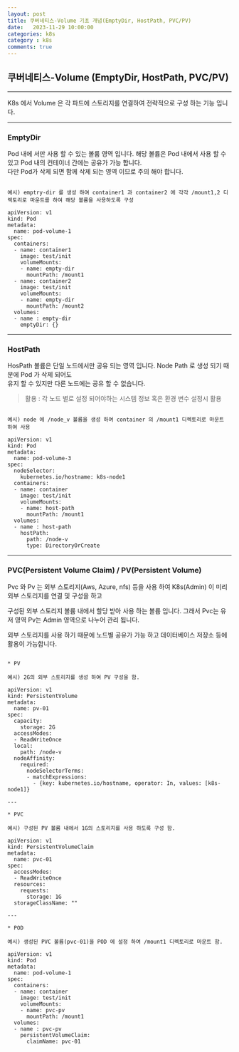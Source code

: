 ```yaml
---
layout: post
title: 쿠버네티스-Volume 기초 개념(EmptyDir, HostPath, PVC/PV)
date:   2023-11-29 10:00:00
categories: k8s
category : k8s
comments: true 
---
```


## 쿠버네티스-Volume (EmptyDir, HostPath, PVC/PV)

---

K8s 에서 Volume 은 각 파드에 스토리지를 연결하여 전략적으로 구성 하는 기능 입니다.

---
### EmptyDir

Pod 내에 서만 사용 할 수 있는 볼륨 영역 입니다. 해당 볼륨은 Pod 내에서 사용 할 수 있고 Pod 내의 컨테이너 간에는 공유가 가능 합니다.  
다만 Pod가 삭제 되면 함께 삭제 되는 영역 이므로 주의 해야 합니다.


```text

예시) emptry-dir 를 생성 하여 container1 과 container2 에 각각 /mount1,2 디렉토리로 마운트를 하여 해당 볼륨을 사용하도록 구성 

apiVersion: v1
kind: Pod
metadata:
  name: pod-volume-1
spec:
  containers:
  - name: container1
    image: test/init
    volumeMounts:
    - name: empty-dir
      mountPath: /mount1
  - name: container2
    image: test/init
    volumeMounts:
    - name: empty-dir
      mountPath: /mount2
  volumes:
  - name : empty-dir
    emptyDir: {}
```

---
### HostPath
HosPath 볼륨은 단일 노드에서만 공유 되는 영역 입니다. Node Path 로 생성 되기 때문에 Pod 가 삭제 되어도  
유지 할 수 있지만 다른 노드에는 공유 할 수 없습니다.

> 활용 : 각 노드 별로 설정 되어야하는 시스템 정보 혹은 환경 변수 설정시 활용

```text

예시) node 에 /node_v 볼륨을 생성 하여 container 의 /mount1 디렉토리로 마운트 하여 사용

apiVersion: v1
kind: Pod
metadata:
  name: pod-volume-3
spec:
  nodeSelector:
    kubernetes.io/hostname: k8s-node1
  containers:
  - name: container
    image: test/init
    volumeMounts:
    - name: host-path
      mountPath: /mount1
  volumes:
  - name : host-path
    hostPath:
      path: /node-v
      type: DirectoryOrCreate
```

---
### PVC(Persistent Volume Claim) / PV(Persistent Volume)

Pvc 와 Pv 는 외부 스토리지(Aws, Azure, nfs) 등을 사용 하여 K8s(Admin) 이 미리 외부 스토리지를 연결 및 구성을 하고 

구성된 외부 스토리지 볼륨 내에서 할당 받아 사용 하는 볼륨 입니다. 그래서 Pvc는 유저 영역 Pv는 Admin 영역으로 나누어 관리 됩니다.

외부 스토리지를 사용 하기 때문에 노드별 공유가 가능 하고 데이터베이스 저장소 등에 활용이 가능합니다.

```text

* PV

예시) 2G의 외부 스토리지를 생성 하여 PV 구성을 함.

apiVersion: v1
kind: PersistentVolume
metadata:
  name: pv-01
spec:
  capacity:
    storage: 2G
  accessModes:
  - ReadWriteOnce
  local:
    path: /node-v
  nodeAffinity:
    required:
      nodeSelectorTerms:
      - matchExpressions:
        - {key: kubernetes.io/hostname, operator: In, values: [k8s-node1]}

---

* PVC

예시) 구성된 PV 볼륨 내에서 1G의 스토리지를 사용 하도록 구성 함.

apiVersion: v1
kind: PersistentVolumeClaim
metadata:
  name: pvc-01
spec:
  accessModes:
  - ReadWriteOnce
  resources:
    requests:
      storage: 1G
  storageClassName: ""

---

* POD

예시) 생성된 PVC 볼륨(pvc-01)을 POD 에 설정 하여 /mount1 디렉토리로 마운트 함.

apiVersion: v1
kind: Pod
metadata:
  name: pod-volume-1
spec:
  containers:
  - name: container
    image: test/init
    volumeMounts:
    - name: pvc-pv
      mountPath: /mount1
  volumes:
  - name : pvc-pv
    persistentVolumeClaim:
      claimName: pvc-01

```